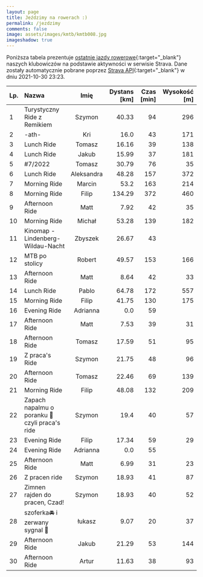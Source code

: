 ```yaml
---
layout: page
title: Jeździmy na rowerach :)
permalink: /jezdzimy
comments: false
image: assets/images/kmtb/kmtb008.jpg
imageshadow: true
---
```


Poniższa tabela prezentuje [ostatnie jazdy rowerowe](https://www.strava.com/clubs/336381){:target="_blank"} naszych klubowiczów na podstawie aktywności w serwisie Strava. Dane zostały automatycznie pobrane poprzez [Strava API](https://developers.strava.com/docs/reference/#api-Clubs-getClubActivitiesById){:target="_blank"} w dniu 2021-10-30 23:23.

Lp. | Nazwa | Imię | Dystans [km] | Czas [min] | Wysokość [m]
:--- | :--- | :---: | ---: | ---: | ---:
1|Turystyczny Ride z Remikiem|Szymon|40.33|94|296
2|-ath-|Kri|16.0|43|171
3|Lunch Ride|Tomasz|16.16|39|138
4|Lunch Ride|Jakub|15.99|37|181
5|#7/2022|Tomasz|30.79|76|35
6|Lunch Ride|Aleksandra|48.28|157|372
7|Morning Ride|Marcin|53.2|163|214
8|Morning Ride|Filip|134.29|372|460
9|Afternoon Ride|Matt|7.92|42|35
10|Morning Ride|Michał|53.28|139|182
11|Kinomap - Lindenberg-Wildau-Nacht|Zbyszek|26.67|43|
12|MTB po stolicy |Robert|49.57|153|166
13|Afternoon Ride|Matt|8.64|42|33
14|Lunch Ride|Pablo|64.78|172|557
15|Morning Ride|Filip|41.75|130|175
16|Evening Ride|Adrianna|0.0|59|
17|Afternoon Ride|Matt|7.53|39|31
18|Afternoon Ride|Tomasz|17.59|51|95
19|Z praca's Ride |Szymon|21.75|48|96
20|Afternoon Ride|Tomasz|22.46|69|139
21|Morning Ride|Filip|48.08|132|209
22|Zapach napalmu o poranku 🤣 czyli praca's ride|Szymon|19.4|40|57
23|Evening Ride|Filip|17.34|59|29
24|Evening Ride|Adrianna|0.0|55|
25|Afternoon Ride|Matt|6.99|31|23
26|Z pracen ride |Szymon|18.93|41|87
27|Zimnen rajden do pracen, Czad! |Szymon|18.93|40|52
28|szoferka🚘 i zerwany sygnal 🤨|łukasz|9.07|20|37
29|Afternoon Ride|Jakub|21.29|53|144
30|Afternoon Ride|Artur|11.63|38|93
